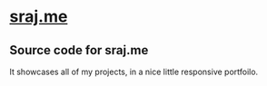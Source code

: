 # [sraj.me](https://sraj.me)

## Source code for sraj.me
It showcases all of my projects, in a nice little responsive portfoilo.
